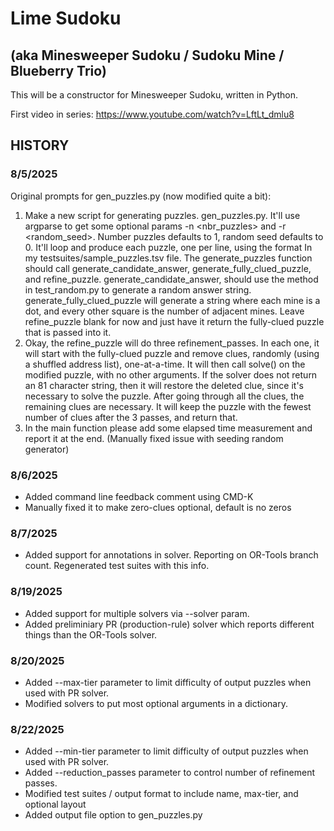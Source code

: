 # Lime Sudoku 
## (aka Minesweeper Sudoku / Sudoku Mine / Blueberry Trio)

This will be a constructor for Minesweeper Sudoku, written in Python.

First video in series: https://www.youtube.com/watch?v=LftLt_dmlu8

## HISTORY

### 8/5/2025

Original prompts for gen_puzzles.py (now modified quite a bit):
1. Make a new script for generating puzzles.  gen_puzzles.py. It'll use argparse to get some optional params -n <nbr_puzzles> and -r <random_seed>. Number puzzles defaults to 1, random seed defaults to 0.  It'll loop and produce each puzzle, one per line, using the format In my testsuites/sample_puzzles.tsv file.  The generate_puzzles function should call generate_candidate_answer, generate_fully_clued_puzzle, and refine_puzzle.  generate_candidate_answer, should use the method in test_random.py to generate a random answer string.  generate_fully_clued_puzzle will generate a string where each mine is a dot, and every other square is the number of adjacent mines.  Leave refine_puzzle blank for now and just have it return the fully-clued puzzle that is passed into it.  
2. Okay, the refine_puzzle will do three refinement_passes.  In each one, it will start with the fully-clued puzzle and remove clues, randomly (using a shuffled address list), one-at-a-time.  It will then call solve() on the modified puzzle, with no other arguments.  If the solver does not return an 81 character string, then it will restore the deleted clue, since it's necessary to solve the puzzle.  After going through all the clues, the remaining clues are necessary.  It will keep the puzzle with the fewest number of clues after the 3 passes, and return that.
3. In the main function please add some elapsed time measurement and report it at the end.
(Manually fixed issue with seeding random generator)

### 8/6/2025

- Added command line feedback comment using CMD-K
- Manually fixed it to make zero-clues optional, default is no zeros

### 8/7/2025

- Added support for annotations in solver.  Reporting on OR-Tools branch count.  Regenerated test suites with this info.

### 8/19/2025

- Added support for multiple solvers via --solver param.
- Added preliminiary PR (production-rule) solver which reports different things than the OR-Tools solver.

### 8/20/2025

- Added --max-tier parameter to limit difficulty of output puzzles when used with PR solver.
- Modified solvers to put most optional arguments in a dictionary.

### 8/22/2025

- Added --min-tier parameter to limit difficulty of output puzzles when used with PR solver.
- Added --reduction_passes parameter to control number of refinement passes.
- Modified test suites / output format to include name, max-tier, and optional layout
- Added output file option to gen_puzzles.py

